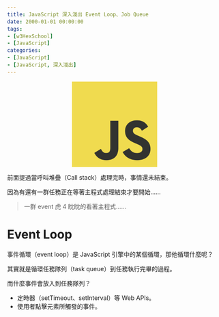 ```yaml
---
title: JavaScript 深入淺出 Event Loop、Job Queue
date: 2000-01-01 00:00:00
tags:
- [w3HexSchool]
- [JavaScript]
categories: 
- [JavaScript]
- [JavaScript, 深入淺出]
---
```


<div style="display:flex;justify-content:center;">
  <img style="object-fit:cover;" src='/images/JavaScript/JavaScript-logo.png' width='200px' height='200px' />
</div>

前面提過當呼叫堆疊（Call stack）處理完時，事情還未結束。

因為有還有一群任務正在等著主程式處理結束才要開始……

> 一群 event 虎 4 眈眈的看著主程式……

<!-- more-->

# Event Loop
事件循環（event loop）是 JavaScript 引擎中的某個循環，那他循環什麼呢？

其實就是循環任務隊列（task queue）到任務執行完畢的過程。

而什麼事件會放入到任務隊列？
- 定時器（setTimeout、setInterval）等 Web APIs。
- 使用者點擊元素所觸發的事件。


